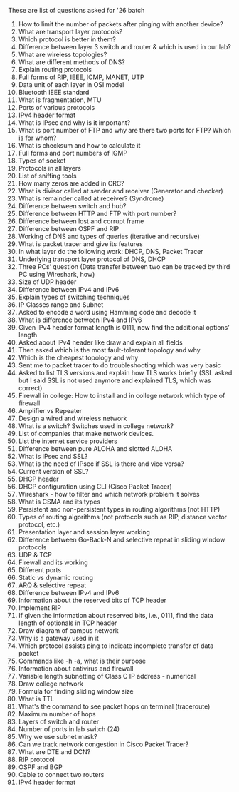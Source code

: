 These are list of questions asked for '26 batch

1) How to limit the number of packets after pinging with another device?
2) What are transport layer protocols?
3) Which protocol is better in them?
4) Difference between layer 3 switch and router & which is used in our lab?
5) What are wireless topologies?
6) What are different methods of DNS?
7) Explain routing protocols
8) Full forms of RIP, IEEE, ICMP, MANET, UTP
9) Data unit of each layer in OSI model
10) Bluetooth IEEE standard
11) What is fragmentation, MTU
12) Ports of various protocols
13) IPv4 header format
14) What is IPsec and why is it important?
15) What is port number of FTP and why are there two ports for FTP? Which is for whom?
16) What is checksum and how to calculate it
17) Full forms and port numbers of IGMP
18) Types of socket
19) Protocols in all layers
20) List of sniffing tools
21) How many zeros are added in CRC?
22) What is divisor called at sender and receiver (Generator and checker)
23) What is remainder called at receiver? (Syndrome)
24) Difference between switch and hub?
25) Difference between HTTP and FTP with port number?
26) Difference between lost and corrupt frame
27) Difference between OSPF and RIP
28) Working of DNS and types of queries (iterative and recursive)
29) What is packet tracer and give its features
30) In what layer do the following work: DHCP, DNS, Packet Tracer
31) Underlying transport layer protocol of DNS, DHCP
32) Three PCs’ question (Data transfer between two can be tracked by third PC using Wireshark, how)
33) Size of UDP header
34) Difference between IPv4 and IPv6
35) Explain types of switching techniques
36) IP Classes range and Subnet
37) Asked to encode a word using Hamming code and decode it
38) What is difference between IPv4 and IPv6
39) Given IPv4 header format length is 0111, now find the additional options’ length
40) Asked about IPv4 header like draw and explain all fields
41) Then asked which is the most fault-tolerant topology and why
42) Which is the cheapest topology and why
43) Sent me to packet tracer to do troubleshooting which was very basic
44) Asked to list TLS versions and explain how TLS works briefly (SSL asked but I said SSL is not used anymore and explained TLS, which was correct)
45) Firewall in college: How to install and in college network which type of firewall
46) Amplifier vs Repeater
47) Design a wired and wireless network
48) What is a switch? Switches used in college network?
49) List of companies that make network devices.
50) List the internet service providers
51) Difference between pure ALOHA and slotted ALOHA
52) What is IPsec and SSL?
53) What is the need of IPsec if SSL is there and vice versa?
54) Current version of SSL?
55) DHCP header
56) DHCP configuration using CLI (Cisco Packet Tracer)
57) Wireshark - how to filter and which network problem it solves
58) What is CSMA and its types
59) Persistent and non-persistent types in routing algorithms (not HTTP)
60) Types of routing algorithms (not protocols such as RIP, distance vector protocol, etc.)
61) Presentation layer and session layer working
62) Difference between Go-Back-N and selective repeat in sliding window protocols
63) UDP & TCP
64) Firewall and its working
65) Different ports
66) Static vs dynamic routing
67) ARQ & selective repeat
68) Difference between IPv4 and IPv6
69) Information about the reserved bits of TCP header
70) Implement RIP
71) If given the information about reserved bits, i.e., 0111, find the data length of optionals in TCP header
72) Draw diagram of campus network
73) Why is a gateway used in it
74) Which protocol assists ping to indicate incomplete transfer of data packet
75) Commands like -h -a, what is their purpose
76) Information about antivirus and firewall
77) Variable length subnetting of Class C IP address - numerical
78) Draw college network
79) Formula for finding sliding window size
80) What is TTL
81) What's the command to see packet hops on terminal (traceroute)
82) Maximum number of hops
83) Layers of switch and router
84) Number of ports in lab switch (24)
85) Why we use subnet mask?
86) Can we track network congestion in Cisco Packet Tracer?
87) What are DTE and DCN?
88) RIP protocol
89) OSPF and BGP
90) Cable to connect two routers
91) IPv4 header format
